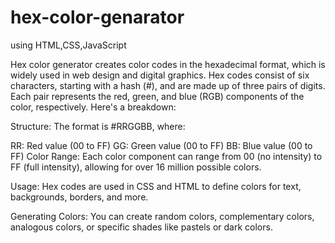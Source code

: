 # hex-color-genarator
using HTML,CSS,JavaScript

Hex color generator creates color codes in the hexadecimal format, which is widely used in web design and digital graphics. Hex codes consist of six characters, starting with a hash (#), and are made up of three pairs of digits. Each pair represents the red, green, and blue (RGB) components of the color, respectively. Here's a breakdown:

Structure: The format is #RRGGBB, where:

RR: Red value (00 to FF)
GG: Green value (00 to FF)
BB: Blue value (00 to FF)
Color Range: Each color component can range from 00 (no intensity) to FF (full intensity), allowing for over 16 million possible colors.

Usage: Hex codes are used in CSS and HTML to define colors for text, backgrounds, borders, and more.

Generating Colors: You can create random colors, complementary colors, analogous colors, or specific shades like pastels or dark colors.
